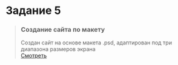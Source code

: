 # Задание 5
> ### Создание сайта по макету    
> Создан сайт на основе макета .psd, адаптирован под три диапазона размеров экрана  
> [Смотреть](https://allekseyleonov.github.io/JsCourse/Task5/)
